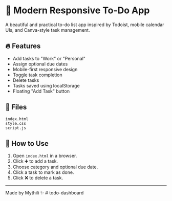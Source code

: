 # 📌 Modern Responsive To-Do App

A beautiful and practical to-do list app inspired by Todoist, mobile calendar UIs, and Canva-style task management.

## 🔥 Features

- Add tasks to "Work" or "Personal"
- Assign optional due dates
- Mobile-first responsive design
- Toggle task completion
- Delete tasks
- Tasks saved using localStorage
- Floating "Add Task" button

## 📁 Files

```
index.html
style.css
script.js
```

## 🚀 How to Use

1. Open `index.html` in a browser.
2. Click ➕ to add a task.
3. Choose category and optional due date.
4. Click a task to mark as done.
5. Click ❌ to delete a task.

---

Made by Mythili ✨
#   t o d o - d a s h b o a r d  
 